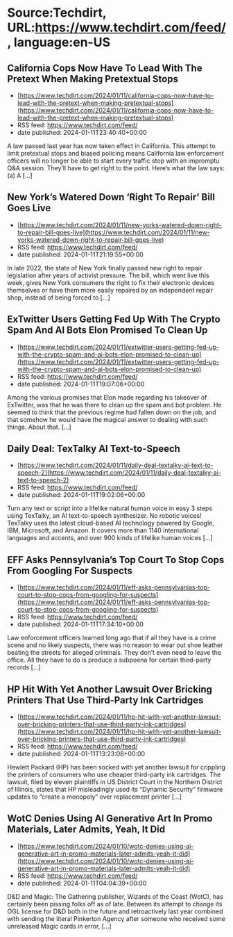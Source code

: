 # Source:Techdirt, URL:https://www.techdirt.com/feed/, language:en-US

## California Cops Now Have To Lead With The Pretext When Making Pretextual Stops
 - [https://www.techdirt.com/2024/01/11/california-cops-now-have-to-lead-with-the-pretext-when-making-pretextual-stops](https://www.techdirt.com/2024/01/11/california-cops-now-have-to-lead-with-the-pretext-when-making-pretextual-stops)
 - RSS feed: https://www.techdirt.com/feed/
 - date published: 2024-01-11T23:40:40+00:00

A law passed last year has now taken effect in California. This attempt to limit pretextual stops and biased policing means California law enforcement officers will no longer be able to start every traffic stop with an impromptu Q&#38;A session. They&#8217;ll have to get right to the point. Here&#8217;s what the law says: (a) A [&#8230;]

## New York’s Watered Down ‘Right To Repair’ Bill Goes Live
 - [https://www.techdirt.com/2024/01/11/new-yorks-watered-down-right-to-repair-bill-goes-live](https://www.techdirt.com/2024/01/11/new-yorks-watered-down-right-to-repair-bill-goes-live)
 - RSS feed: https://www.techdirt.com/feed/
 - date published: 2024-01-11T21:19:55+00:00

In late 2022, the state of New York finally passed new right to repair legislation after years of activist pressure. The bill, which went live this week, gives New York consumers the right to fix their electronic devices themselves or have them more easily repaired by an independent repair shop, instead of being forced to [&#8230;]

## ExTwitter Users Getting Fed Up With The Crypto Spam And AI Bots Elon Promised To Clean Up
 - [https://www.techdirt.com/2024/01/11/extwitter-users-getting-fed-up-with-the-crypto-spam-and-ai-bots-elon-promised-to-clean-up](https://www.techdirt.com/2024/01/11/extwitter-users-getting-fed-up-with-the-crypto-spam-and-ai-bots-elon-promised-to-clean-up)
 - RSS feed: https://www.techdirt.com/feed/
 - date published: 2024-01-11T19:07:06+00:00

Among the various promises that Elon made regarding his takeover of ExTwitter, was that he was there to clean up the spam and bot problem. He seemed to think that the previous regime had fallen down on the job, and that somehow he would have the magical answer to dealing with such things. About that. [&#8230;]

## Daily Deal: TexTalky AI Text-to-Speech
 - [https://www.techdirt.com/2024/01/11/daily-deal-textalky-ai-text-to-speech-2](https://www.techdirt.com/2024/01/11/daily-deal-textalky-ai-text-to-speech-2)
 - RSS feed: https://www.techdirt.com/feed/
 - date published: 2024-01-11T19:02:06+00:00

Turn any text or script into a lifelike natural human voice in easy 3 steps using TexTalky, an AI text-to-speech synthesizer. No robotic voices! TexTalky uses the latest cloud-based AI technology powered by Google, IBM, Microsoft, and Amazon. It covers more than 1140 international languages and accents, and over 900 kinds of lifelike human voices [&#8230;]

## EFF Asks Pennsylvania’s Top Court To Stop Cops From Googling For Suspects
 - [https://www.techdirt.com/2024/01/11/eff-asks-pennsylvanias-top-court-to-stop-cops-from-googling-for-suspects](https://www.techdirt.com/2024/01/11/eff-asks-pennsylvanias-top-court-to-stop-cops-from-googling-for-suspects)
 - RSS feed: https://www.techdirt.com/feed/
 - date published: 2024-01-11T17:34:10+00:00

Law enforcement officers learned long ago that if all they have is a crime scene and no likely suspects, there was no reason to wear out shoe leather beating the streets for alleged criminals. They don&#8217;t even need to leave the office. All they have to do is produce a subpoena for certain third-party records [&#8230;]

## HP Hit With Yet Another Lawsuit Over Bricking Printers That Use Third-Party Ink Cartridges
 - [https://www.techdirt.com/2024/01/11/hp-hit-with-yet-another-lawsuit-over-bricking-printers-that-use-third-party-ink-cartridges](https://www.techdirt.com/2024/01/11/hp-hit-with-yet-another-lawsuit-over-bricking-printers-that-use-third-party-ink-cartridges)
 - RSS feed: https://www.techdirt.com/feed/
 - date published: 2024-01-11T13:23:08+00:00

Hewlett Packard (HP) has been socked with yet another lawsuit for crippling the printers of consumers who use cheaper third-party ink cartridges. The lawsuit, filed by eleven plaintiffs in US District Court in the Northern District of Illinois, states that HP misleadingly used its &#8220;Dynamic Security&#8221; firmware updates to &#8220;create a monopoly&#8221; over replacement printer [&#8230;]

## WotC Denies Using AI Generative Art In Promo Materials, Later Admits, Yeah, It Did
 - [https://www.techdirt.com/2024/01/10/wotc-denies-using-ai-generative-art-in-promo-materials-later-admits-yeah-it-did](https://www.techdirt.com/2024/01/10/wotc-denies-using-ai-generative-art-in-promo-materials-later-admits-yeah-it-did)
 - RSS feed: https://www.techdirt.com/feed/
 - date published: 2024-01-11T04:04:39+00:00

D&#38;D and Magic: The Gathering publisher, Wizards of the Coast (WotC), has certainly been pissing folks off as of late. Between its attempt to change its OGL license for D&#38;D both in the future and retroactively last year combined with sending the literal Pinkerton Agency after someone who received some unreleased Magic cards in error, [&#8230;]

